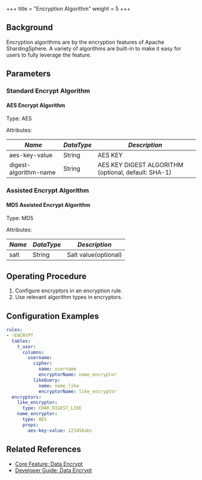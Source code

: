 +++
title = "Encryption Algorithm"
weight = 5
+++

## Background

Encryption algorithms are by the encryption features of Apache ShardingSphere. A variety of algorithms are built-in to make it easy for users to fully leverage the feature.

## Parameters

### Standard Encrypt Algorithm

#### AES Encrypt Algorithm

Type: AES

Attributes:

| *Name*                | *DataType* | *Description*                                       |
|-----------------------|------------|-----------------------------------------------------|
| aes-key-value         | String     | AES KEY                                             |
| digest-algorithm-name | String     | AES KEY DIGEST ALGORITHM (optional, default: SHA-1) |

### Assisted Encrypt Algorithm

#### MD5 Assisted Encrypt Algorithm

Type: MD5

Attributes:

| *Name* | *DataType* | *Description*        |
|--------|------------|----------------------|
| salt   | String     | Salt value(optional) |

## Operating Procedure

1. Configure encryptors in an encryption rule.
2. Use relevant algorithm types in encryptors.

## Configuration Examples
```yaml
rules:
- !ENCRYPT
  tables:
    t_user:
      columns:
        username:
          cipher:
            name: username
            encryptorName: name_encryptor
          likeQuery:
            name: name_like
            encryptorName: like_encryptor
  encryptors:
    like_encryptor:
      type: CHAR_DIGEST_LIKE
    name_encryptor:
      type: AES
      props:
        aes-key-value: 123456abc
```

## Related References
- [Core Feature: Data Encrypt](/en/features/encrypt/)
- [Developer Guide: Data Encrypt](/en/dev-manual/encrypt/)
